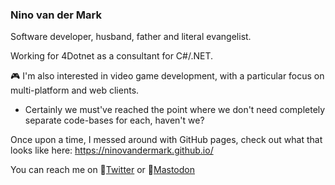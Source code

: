 ### Nino van der Mark
Software developer, husband, father and literal evangelist.

Working for 4Dotnet as a consultant for C#/.NET.

🎮 I'm also interested in video game development, with a particular focus on multi-platform and web clients.
- Certainly we must've reached the point where we don't need completely separate code-bases for each, haven't we?

Once upon a time, I messed around with GitHub pages, check out what that looks like here: https://ninovandermark.github.io/

You can reach me on 🐔[Twitter](https://twitter.com/NinovanderMark) or 🐘[Mastodon](https://fosstodon.org/@ninovandermark)
